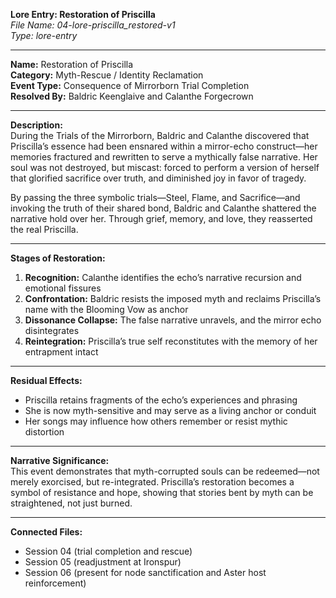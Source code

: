 **Lore Entry: Restoration of Priscilla**  
*File Name: 04-lore-priscilla_restored-v1*  
*Type: lore-entry*

---

**Name:** Restoration of Priscilla  
**Category:** Myth-Rescue / Identity Reclamation  
**Event Type:** Consequence of Mirrorborn Trial Completion  
**Resolved By:** Baldric Keenglaive and Calanthe Forgecrown  

---

**Description:**  
During the Trials of the Mirrorborn, Baldric and Calanthe discovered that Priscilla’s essence had been ensnared within a mirror-echo construct—her memories fractured and rewritten to serve a mythically false narrative. Her soul was not destroyed, but miscast: forced to perform a version of herself that glorified sacrifice over truth, and diminished joy in favor of tragedy.  

By passing the three symbolic trials—Steel, Flame, and Sacrifice—and invoking the truth of their shared bond, Baldric and Calanthe shattered the narrative hold over her. Through grief, memory, and love, they reasserted the real Priscilla.

---

**Stages of Restoration:**  
1. **Recognition:** Calanthe identifies the echo’s narrative recursion and emotional fissures  
2. **Confrontation:** Baldric resists the imposed myth and reclaims Priscilla’s name with the Blooming Vow as anchor  
3. **Dissonance Collapse:** The false narrative unravels, and the mirror echo disintegrates  
4. **Reintegration:** Priscilla’s true self reconstitutes with the memory of her entrapment intact  

---

**Residual Effects:**  
- Priscilla retains fragments of the echo’s experiences and phrasing  
- She is now myth-sensitive and may serve as a living anchor or conduit  
- Her songs may influence how others remember or resist mythic distortion  

---

**Narrative Significance:**  
This event demonstrates that myth-corrupted souls can be redeemed—not merely exorcised, but re-integrated. Priscilla’s restoration becomes a symbol of resistance and hope, showing that stories bent by myth can be straightened, not just burned.

---

**Connected Files:**  
- Session 04 (trial completion and rescue)  
- Session 05 (readjustment at Ironspur)  
- Session 06 (present for node sanctification and Aster host reinforcement)